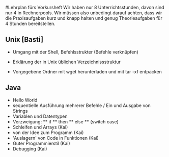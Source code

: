 #Lehrplan fürs Vorkursheft
Wir haben nur 8 Unterrichtsstunden, davon sind nur 4 in Rechnerpools. Wir müssen also unbedingt darauf achten, dass wir die Praxisaufgaben kurz und knapp halten und genug Theorieaufgaben für 4 Stunden bereitstellen.

## Unix	[Basti]
* Umgang mit der Shell, Befehlsstrukter (Befehle verknüpfen)
* Erklärung der in Unix üblichen Verzeichnissstruktur

* Vorgegebene Ordner mit wget herunterladen und mit tar -xf entpacken

## Java
* Hello World
* sequentielle Ausführung mehrerer Befehle / Ein und Ausgabe von Strings
* Variablen und Datentypen
* Verzweigung:
** if
** then
** else
** (switch case)
* Schleifen und Arrays (Kai)
* von der Idee zum Programm (Kai)
* 'Auslagern' von Code in Funktionen (Kai)
* Guter Programmierstil (Kai)
* Debugging (Kai)
